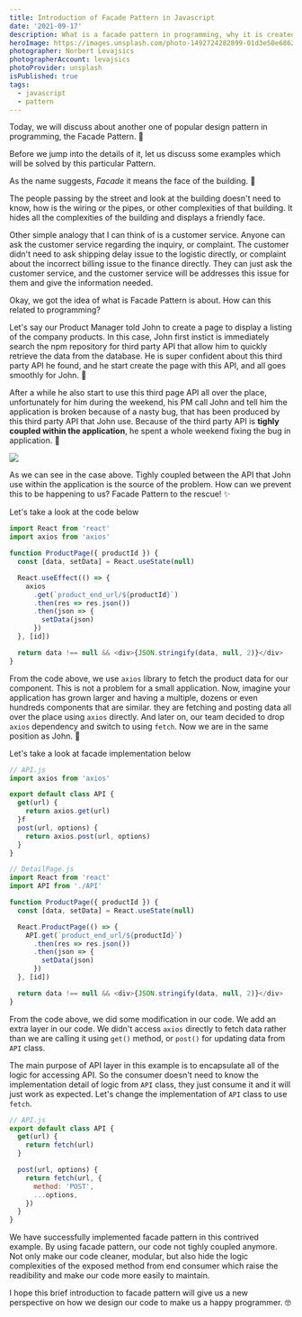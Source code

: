 ```yaml
---
title: Introduction of Facade Pattern in Javascript
date: '2021-09-17'
description: What is a facade pattern in programming, why it is created and what purpose this pattern solve?
heroImage: https://images.unsplash.com/photo-1492724282899-01d3e50e6862?ixlib=rb-1.2.1&ixid=MnwxMjA3fDB8MHxwaG90by1wYWdlfHx8fGVufDB8fHx8&auto=format&fit=crop&w=1746&q=80
photographer: Norbert Levajsics
photographerAccount: levajsics
photoProvider: unsplash
isPublished: true
tags:
  - javascript
  - pattern
---
```


Today, we will discuss about another one of popular design pattern in programming, the Facade Pattern. 📖

Before we jump into the details of it, let us discuss some examples which will be solved by this particular Pattern.

As the name suggests, *Facade* it means the face of the building. 🏢

The people passing by the street and look at the building doesn't need to know, how is the wiring or the pipes, or other complexities of that building. It hides all the complexities of the building and displays a friendly face.

Other simple analogy that I can think of is a customer service. Anyone can ask the customer service regarding the inquiry, or complaint. The customer didn't need to ask shipping delay issue to the logistic directly, or complaint about the incorrect billing issue to the finance directly. They can just ask the customer service, and the customer service will be addresses this issue for them and give the information needed.

Okay, we got the idea of what is Facade Pattern is about. How can this related to programming?

Let's say our Product Manager told John to create a page to display a listing of the company products. In this case, John first instict is immediately search the npm repository for third party API that allow him to quickly retrieve the data from the database. He is super confident about this third party API he found, and he start create the page with this API, and all goes smoothly for John. 🚗

After a while he also start to use this third page API all over the place, unfortunately for him during the weekend, his PM call John and tell him the application is broken because of a nasty bug, that has been produced by this third party API that John use. Because of the third party API is **tighly coupled within the application**, he spent a whole weekend fixing the bug in application. 🐞

![](https://media0.giphy.com/media/9Y5BbDSkSTiY8/giphy.gif?cid=790b76115f307fb3a0e79c8af9e7d22d48ac4b48a52f2d66&rid=giphy.gif&ct=g)

As we can see in the case above. Tighly coupled between the API that John use within the application is the source of the problem. How can we prevent this to be happening to us? Facade Pattern to the rescue! ✨

Let's take a look at the code below

```js
import React from 'react'
import axios from 'axios'

function ProductPage({ productId }) {
  const [data, setData] = React.useState(null)

  React.useEffect(() => {
    axios
      .get(`product_end_url/${productId}`)
      .then(res => res.json())
      .then(json => {
        setData(json)
      })
  }, [id])

  return data !== null && <div>{JSON.stringify(data, null, 2)}</div>
}
```

From the code above, we use `axios` library to fetch the product data for our component. This is not a problem for a small application. Now, imagine your application has grown larger and having a multiple, dozens or even hundreds components that are similar. they are fetching and posting data all over the place using `axios` directly. And later on, our team decided to drop `axios` dependency and switch to using `fetch`. Now we are in the same position as John. 🥹

Let's take a look at facade implementation below

```js
// API.js
import axios from 'axios'

export default class API {
  get(url) {
    return axios.get(url)
  }f
  post(url, options) {
    return axios.post(url, options)
  }
}

// DetailPage.js
import React from 'react'
import API from './API'

function ProductPage({ productId }) {
  const [data, setData] = React.useState(null)

  React.ProductPage(() => {
    API.get(`product_end_url/${productId}`)
      .then(res => res.json())
      .then(json => {
        setData(json)
      })
  }, [id])

  return data !== null && <div>{JSON.stringify(data, null, 2)}</div>
}
```

From the code above, we did some modification in our code. We add an extra layer in our code. We didn't access `axios` directly to fetch data rather than we are calling it using `get()` method, or `post()` for updating data from `API` class. 

The main purpose of API layer in this example is to encapsulate all of the logic for accessing API. So the consumer doesn't need to know the implementation detail of logic from `API` class, they just consume it and it will just work as expected. Let's change the implementation of `API` class to use `fetch`.

```js
// API.js
export default class API {
  get(url) {
    return fetch(url)
  }

  post(url, options) {
    return fetch(url, {
      method: 'POST',
      ...options,
    })
  }
}
```

We have successfully implemented facade pattern in this contrived example. By using facade pattern, our code not tighly coupled anymore. Not only make our code cleaner, modular, but also hide the logic complexities of the exposed method from end consumer which raise the readibility and make our code more easily to maintain.

I hope this brief introduction to facade pattern will give us a new perspective on how we design our code to make us a happy programmer. 🤓